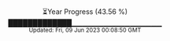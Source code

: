 <p align="center">
⏳Year Progress (43.56 %) <br>
█████████████▁▁▁▁▁▁▁▁▁▁▁▁▁▁▁▁▁ <br>
<sub>Updated: Fri, 09 Jun 2023 00:08:50 GMT</sub>
</p>

